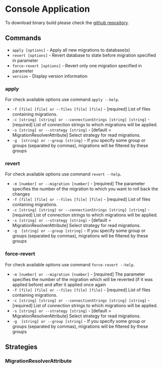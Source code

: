 # Console Application

To download binary build please check the [github repository](https://github.com/EmptyFlow/PostgreSQL.Migrations/releases).

## Commands
 
* `apply [options]` - Apply all new migrations to database(s)
* `revert [options]` - Revert database to state before migration specified in parameter
* `force-revert [options]` - Revert only one migration specified in parameter
* `version` - Display version information

### apply
For check available options use command `apply --help`.    
* `-f [file] [file] or --files [file] [file]` - [required] List of files containing migrations.
* `-c [string] [string] or --connectionStrings [string] [string]` - [required] List of connection strings to which migrations will be applied.
* `-s [string] or --strategy [string]` - [default = MigrationResolverAttribute] Select strategy for read migrations.
* `-g  [string] or --group [string]` - If you specify some group or groups (separated by commas), migrations will be filtered by these groups

### revert
For check available options use command `revert --help`.    
* `-m [number] or --migration [number]` - [required] The parameter specifies the number of the migration to which you want to roll back the changes
* `-f [file] [file] or --files [file] [file]` - [required] List of files containing migrations.
* `-c [string] [string] or --connectionStrings [string] [string]` - [required] List of connection strings to which migrations will be applied.
* `-s [string] or --strategy [string]` - [default = MigrationResolverAttribute] Select strategy for read migrations.
* `-g  [string] or --group [string]` - If you specify some group or groups (separated by commas), migrations will be filtered by these groups

### force-revert
For check available options use command `force-revert --help`.    
* `-m [number] or --migration [number]` - [required] The parameter specifies the number of the migration which will be reverted (if it was applied before) and after it applied once again
* `-f [file] [file] or --files [file] [file]` - [required] List of files containing migrations.
* `-c [string] [string] or --connectionStrings [string] [string]` - [required] List of connection strings to which migrations will be applied.
* `-s [string] or --strategy [string]` - [default = MigrationResolverAttribute] Select strategy for read migrations.
* `-g  [string] or --group [string]` - If you specify some group or groups (separated by commas), migrations will be filtered by these groups

## Strategies

### MigrationResolverAttribute
